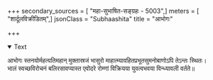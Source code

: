 +++
secondary_sources = [ "महा-सुभाषित-सङ्ग्रहः - 5003",]
meters = [ "शार्दूलविक्रीडितम्",]
jsonClass = "Subhaashita"
title = "आभोगः"

+++

<details open><summary>Text</summary>

आभोगः स्तनयोर्महत्यतिमहान् मुक्तास्रजं भासुरो माहात्म्यावहितप्रभूतसुमनोबाणोऽपि तेऽन्तः स्थितः।  
भालं स्वच्छविरोचनं बलिरसावप्यास्त एवोदरे रोम्णां विक्रियया युवत्वभवया विन्ध्यावली वर्तते॥
</details>
